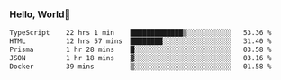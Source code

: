 
### Hello, World🐤

<!--START_SECTION:waka-->

```txt
TypeScript    22 hrs 1 min    █████████████▒░░░░░░░░░░░   53.36 %
HTML          12 hrs 57 mins  ████████░░░░░░░░░░░░░░░░░   31.40 %
Prisma        1 hr 28 mins    █░░░░░░░░░░░░░░░░░░░░░░░░   03.58 %
JSON          1 hr 18 mins    ▓░░░░░░░░░░░░░░░░░░░░░░░░   03.16 %
Docker        39 mins         ▒░░░░░░░░░░░░░░░░░░░░░░░░   01.58 %
```

<!--END_SECTION:waka-->

